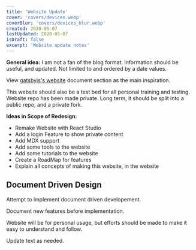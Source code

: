 ```yaml
---
title: 'Website Update'
cover: 'covers/devices.webp'
coverBlur: 'covers/devices_blur.webp'
created: 2020-05-07
lastUpdated: 2020-05-07
isDraft: false
excerpt: 'Website update notes'
---
```


**General idea:** I am not a fan of the blog format. Information should be useful, and updated. Not limited to and ordered by a date values.

View [gatsbyjs's website](https://www.gatsbyjs.org/) document section as the main inspiration.

This website should also be a test bed for all personal training and testing. Website repo has been made private. Long term, it should be split into a public repo, and a private fork.

**Ideas in Scope of Redesign:**
- Remake Website with React Studio
- Add a login Feature to show private content
- Add MDX support
- Add some tools to the website
- Add some tutorials to the website
- Create a RoadMap for features
- Explain all concepts of making this website, in the website

## Document Driven Design

Attempt to implement document driven developement.

Document new features before implementation. 

Website will be for personal usage, but efforts should be made to make it easy to understand and follow.

Update text as needed.